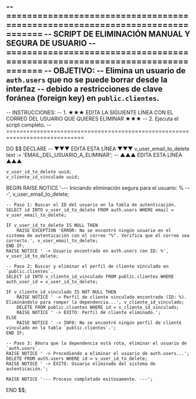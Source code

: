 -- =============================================================================
-- SCRIPT DE ELIMINACIÓN MANUAL Y SEGURA DE USUARIO
-- =============================================================================
-- OBJETIVO:
-- Elimina un usuario de `auth.users` que no se puede borrar desde la interfaz
-- debido a restricciones de clave foránea (foreign key) en `public.clientes`.
--
-- INSTRUCCIONES:
-- 1. ★★★ EDITA LA SIGUIENTE LÍNEA CON EL CORREO DEL USUARIO QUE QUIERES ELIMINAR ★★★
-- 2. Ejecuta el script completo.
-- =============================================================================

DO $$
DECLARE
    -- ▼▼▼ EDITA ESTA LÍNEA ▼▼▼
    v_user_email_to_delete text := 'EMAIL_DEL_USUARIO_A_ELIMINAR';
    -- ▲▲▲ EDITA ESTA LÍNEA ▲▲▲

    v_user_id_to_delete uuid;
    v_cliente_id_vinculado uuid;
BEGIN
    RAISE NOTICE '--- Iniciando eliminación segura para el usuario: % ---', v_user_email_to_delete;

    -- Paso 1: Buscar el ID del usuario en la tabla de autenticación.
    SELECT id INTO v_user_id_to_delete FROM auth.users WHERE email = v_user_email_to_delete;

    IF v_user_id_to_delete IS NULL THEN
        RAISE EXCEPTION 'ERROR: No se encontró ningún usuario en el sistema de autenticación con el correo "%". Verifica que el correo sea correcto.', v_user_email_to_delete;
    END IF;
    RAISE NOTICE ' -> Usuario encontrado en auth.users con ID: %', v_user_id_to_delete;

    -- Paso 2: Buscar y eliminar el perfil de cliente vinculado en `public.clientes`.
    SELECT id INTO v_cliente_id_vinculado FROM public.clientes WHERE auth_user_id = v_user_id_to_delete;

    IF v_cliente_id_vinculado IS NOT NULL THEN
        RAISE NOTICE ' -> Perfil de cliente vinculado encontrado (ID: %). Eliminándolo para romper la dependencia...', v_cliente_id_vinculado;
        DELETE FROM public.clientes WHERE id = v_cliente_id_vinculado;
        RAISE NOTICE ' -> ÉXITO: Perfil de cliente eliminado.';
    ELSE
        RAISE NOTICE ' -> INFO: No se encontró ningún perfil de cliente vinculado en la tabla `public.clientes`.';
    END IF;

    -- Paso 3: Ahora que la dependencia está rota, eliminar el usuario de `auth.users`.
    RAISE NOTICE ' -> Procediendo a eliminar el usuario de auth.users...';
    DELETE FROM auth.users WHERE id = v_user_id_to_delete;
    RAISE NOTICE ' -> ÉXITO: Usuario eliminado del sistema de autenticación.';

    RAISE NOTICE '--- Proceso completado exitosamente. ---';

END $$;